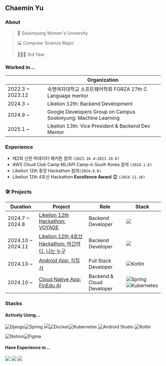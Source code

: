 ## Chaemin Yu

### About
> 🏫 Sookmyung Women's University
> 
> 💻 Computer Science Major
> 
> 👩🏻‍💻 3rd Year

### Worked in...
|                     |                           Organization                        |
| ------------------- | ------------------------------------------------------------- |
|2022.3 ~ 2023.12     | 숙명여자대학교 소프트웨어학회 FORZA 27th C Language mentor            |
|2024.3 ~             | Likelion 12th: Backend Development                          |
|2024.9 ~             | Google Developers Group on Campus Sookmyung: Machine Learning |
|2025.1 ~             | Likelion 13th: Vice President & Backend Dev Mentor |

### Experience
- 제2회 신한 빅데이터 해커톤 참여 ```(2023.10.4~2023.10.8)```
- AWS Cloud Club Camp ML/API Camp in South Korea 참여 ```(2024.1.6)```
- Likelion 12th 중앙 Hackathon 참여```(2024.8.6)```
- Likelion 12th 4호선 Hackathon **Excellence Award** 🏆 ```(2024.11.16)```

### 🛠️ Projects

|   Duration    | Project    |  Role | Stack|
| ------------- | ------------- | ---- | ---- |
| 2024.7 ~ 2024.8  | [Likelion 12th Hackathon: VOYAGE](https://github.com/Likelion-at-SMWU-12th/CheongpaGamja-Server)  | Backend Developer | <img src="https://img.shields.io/badge/django-092E20?style=for-the-badge&logo=django&logoColor=white"> |
| 2024.10 ~ 2024.11 | [Likelion 12th 4호선 Hackathon: 여긴어디, 나는 누구](https://github.com/Line4Thon-Nugu/Nugu-Backend) | Backend Developer | <img src="https://img.shields.io/badge/springboot-6DB33F?style=for-the-badge&logo=springboot&logoColor=white"> |
| 2024.10 ~ | [Android App: 식집사](https://github.com/chaeminyu/android-shick-jip) | Full Stack Developer | ![Kotlin](https://img.shields.io/badge/kotlin-%237F52FF.svg?style=for-the-badge&logo=kotlin&logoColor=white) |
| 2024.10 ~ | [Cloud Native App: FinEdu AI](https://github.com/CloudSystem-FinEdu) | Backend & Cloud Developer | ![Spring](https://img.shields.io/badge/spring-%236DB33F.svg?style=for-the-badge&logo=spring&logoColor=white)![Kubernetes](https://img.shields.io/badge/kubernetes-%23326ce5.svg?style=for-the-badge&logo=kubernetes&logoColor=white) |

### Stacks

#### Actively Using...
![Django](https://img.shields.io/badge/django-%23092E20.svg?style=for-the-badge&logo=django&logoColor=white)![Spring](https://img.shields.io/badge/spring-%236DB33F.svg?style=for-the-badge&logo=spring&logoColor=white)
<img src="https://img.shields.io/badge/amazonaws-232F3E?style=for-the-badge&logo=amazonaws&logoColor=white">![Docker](https://img.shields.io/badge/docker-%230db7ed.svg?style=for-the-badge&logo=docker&logoColor=white)![Kubernetes](https://img.shields.io/badge/kubernetes-%23326ce5.svg?style=for-the-badge&logo=kubernetes&logoColor=white)
![Android Studio](https://img.shields.io/badge/android%20studio-346ac1?style=for-the-badge&logo=android%20studio&logoColor=white)	![Kotlin](https://img.shields.io/badge/kotlin-%237F52FF.svg?style=for-the-badge&logo=kotlin&logoColor=white)

![Notion](https://img.shields.io/badge/Notion-%23000000.svg?style=for-the-badge&logo=notion&logoColor=white)![Figma](https://img.shields.io/badge/figma-%23F24E1E.svg?style=for-the-badge&logo=figma&logoColor=white)

#### Have Experience in...
<img src="https://img.shields.io/badge/HTML-e34c26?style=flat&logo=html5&logoColor=white"> <img src="https://img.shields.io/badge/CSS-563d7c?&style=flat&logo=css3&logoColor=white"> <img src="https://img.shields.io/badge/JavaScript-323330?style=flat&logo=javascript&logoColor=F7DF1E">

<!--
**chaeminyu/chaeminyu** is a ✨ _special_ ✨ repository because its `README.md` (this file) appears on your GitHub profile.

Here are some ideas to get you started:

- 🔭 I’m currently working on ...
- 🌱 I’m currently learning ...
- 👯 I’m looking to collaborate on ...
- 🤔 I’m looking for help with ...
- 💬 Ask me about ...
- 📫 How to reach me: ...
- 😄 Pronouns: ...
- ⚡ Fun fact: ...
-->
